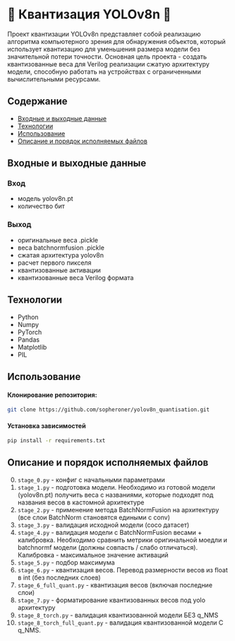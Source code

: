 # 🤖 Квантизация YOLOv8n 🤖
Проект квантизации YOLOv8n представляет собой реализацию алгоритма компьютерного зрения для обнаружения объектов, который 
использует квантизацию для уменьшения размера модели без значительной потери точности. Основная цель проекта - 
создать квантизованные веса для Verilog реализации сжатую архитектуру модели, способную работать на устройствах с ограниченными вычислительными ресурсами.

## Содержание
- [Входные и выходные данные](#Входные-и-выходные-данные)
- [Технологии](#Технологии)
- [Использование](#Использование)
- [Описание и порядок исполняемых файлов](#Описание-и-порядок-исполняемых-файлов)

## Входные и выходные данные
### Вход
- модель yolov8n.pt
- количество бит 
### Выход
- оригинальные веса .pickle
- веса batchnormfusion .pickle
- сжатая архитектура yolov8n
- расчет первого пикселя
- квантизованные активации
- квантизованные веса Verilog формата

## Технологии
- Python
- Numpy
- PyTorch
- Pandas
- Matplotlib
- PIL

## Использование
#### Клонирование репозитория:
```sh
git clone https://github.com/sopheroner/yolov8n_quantisation.git
```
#### Установка зависимостей
```sh
pip install -r requirements.txt
```

## Описание и порядок исполняемых файлов
0. ```stage_0.py``` - конфиг с начальными параметрами
1. ```stage_1.py``` - подготовка модели. Необходимо из готовой модели (yolov8n.pt) получить веса с названиями, которые подходят под названия весов в кастомной архитектуре
2. ```stage_2.py``` - применение метода BatchNormFusion на архитектуру (все слои BatchNorm становятся едиными с conv)
3. ```stage_3.py``` - валидация исходной модели (coco датасет)
4. ```stage_4.py``` - валидация модели с BatchNormFusion весами + калибровка. Необходимо сравнить метрики оригинальной моедли и batchnormf модели (должны совпаcть / слабо отличаться). Калибровка - максимальное значение активаций
5. ```stage_5.py``` - подбор максимума
6. ```stage_6.py``` - квантизация весов. Перевод размерности весов из float в int (без последних слоев)
7. ```stage_6_full_quant.py``` - квантизация весов (включая последние слои)
8. ```stage_7.py``` - форматирование квантизованных весов под yolo архитектуру
9. ```stage_8_torch.py``` - валидация квантизованной модели БЕЗ q_NMS
9. ```stage_8_torch_full_quant.py``` - валидация квантизованной модели С q_NMS.
